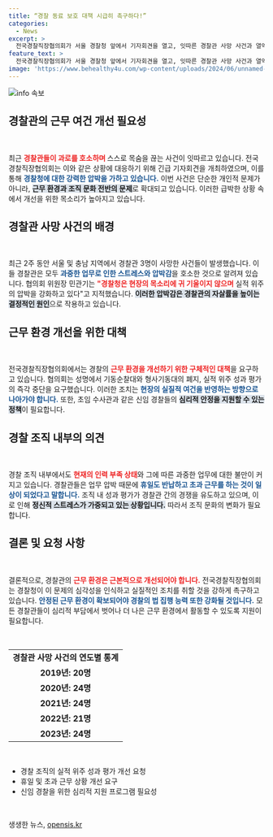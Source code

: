 ```yaml
---
title: “경찰 동료 보호 대책 시급히 촉구하다!”
categories:
  - News
excerpt: >
  전국경찰직장협의회가 서울 경찰청 앞에서 기자회견을 열고, 잇따른 경찰관 사망 사건과 열악한 근무환경 개선을 강력히 촉구했다. 압박감과 인력 부족으로 인해 젊은 경찰들의 고통이 심화되고 있는 상황에서, 이들의 목소리가 더욱 절실해지고 있다.
feature_text: >
  전국경찰직장협의회가 서울 경찰청 앞에서 기자회견을 열고, 잇따른 경찰관 사망 사건과 열악한 근무환경 개선을 강력히 촉구했다. 압박감과 인력 부족으로 인해 젊은 경찰들의 고통이 심화되고 있는 상황에서, 이들의 목소리가 더욱 절실해지고 있다.
image: 'https://www.behealthy4u.com/wp-content/uploads/2024/06/unnamed-file.png'
---
```


<p><img src="https://www.behealthy4u.com/wp-content/uploads/2024/06/unnamed-file.png" alt="info 속보" /></p>

<h2 data-ke-size="size26">경찰관의 근무 여건 개선 필요성</h2>

<p data-ke-size="size16">&nbsp;</p>

<p>최근 <b><span style="color: #ee2323;">경찰관들이 과로를 호소하며 </span></b>스스로 목숨을 끊는 사건이 잇따르고 있습니다. 전국경찰직장협의회는 이와 같은 상황에 대응하기 위해 긴급 기자회견을 개최하였으며, 이를 통해 <b><span style="color: #1a5490;">경찰청에 대한 강력한 압박을 가하고 있습니다.</span></b> 이번 사건은 단순한 개인적 문제가 아니라, <b><span style="background-color: #21538527;">근무 환경과 조직 문화 전반의 문제</span></b>로 확대되고 있습니다. 이러한 급박한 상황 속에서 개선을 위한 목소리가 높아지고 있습니다. </p>

<h2 data-ke-size="size26">경찰관 사망 사건의 배경</h2>

<p data-ke-size="size16">&nbsp;</p>

<p>최근 2주 동안 서울 및 충남 지역에서 경찰관 3명이 사망한 사건들이 발생했습니다. 이들 경찰관은 모두 <b><span style="color: #1a5490;">과중한 업무로 인한 스트레스와 압박감</span></b>을 호소한 것으로 알려져 있습니다. 협의회 위원장 민관기는 <b><span style="color: #ee2323;">"경찰청은 현장의 목소리에 귀 기울이지 않으며</span></b> 실적 위주의 압박을 강화하고 있다"고 지적했습니다. <b><span style="background-color: #21538527;">이러한 압박감은 경찰관의 자살률을 높이는 결정적인 원인</span></b>으로 작용하고 있습니다. </p>

<h2 data-ke-size="size26">근무 환경 개선을 위한 대책</h2>

<p data-ke-size="size16">&nbsp;</p>

<p>전국경찰직장협의회에서는 경찰의 <b><span style="color: #ee2323;">근무 환경을 개선하기 위한 구체적인 대책</span></b>을 요구하고 있습니다. 협의회는 성명에서 기동순찰대와 형사기동대의 폐지, 실적 위주 성과 평가의 즉각 중단을 요구했습니다. 이러한 조치는 <b><span style="color: #1a5490;">현장의 실질적 여건을 반영하는 방향으로 나아가야 합니다.</span></b> 또한, 초임 수사관과 같은 신임 경찰들의 <b><span style="background-color: #21538527;">심리적 안정을 지원할 수 있는 정책</span></b>이 필요합니다. </p>

<h2 data-ke-size="size26">경찰 조직 내부의 의견</h2>

<p data-ke-size="size16">&nbsp;</p>

<p>경찰 조직 내부에서도 <b><span style="color: #ee2323;">현재의 인력 부족 상태</span></b>와 그에 따른 과중한 업무에 대한 불만이 커지고 있습니다. 경찰관들은 업무 압박 때문에 <b><span style="color: #1a5490;">휴일도 반납하고 초과 근무를 하는 것이 일상이 되었다고 말합니다.</span></b> 조직 내 성과 평가가 경찰관 간의 경쟁을 유도하고 있으며, 이로 인해 <b><span style="background-color: #21538527;">정신적 스트레스가 가중되고 있는 상황입니다.</span></b> 따라서 조직 문화의 변화가 필요합니다.</p>

<h2 data-ke-size="size26">결론 및 요청 사항</h2>

<p data-ke-size="size16">&nbsp;</p>

<p>결론적으로, 경찰관의 <b><span style="color: #ee2323;">근무 환경은 근본적으로 개선되어야 합니다.</span></b> 전국경찰직장협의회는 경찰청이 이 문제의 심각성을 인식하고 실질적인 조치를 취할 것을 강하게 촉구하고 있습니다. <b><span style="color: #1a5490;">안정된 근무 환경이 확보되어야 경찰의 법 집행 능력 또한 강화될 것입니다.</span></b> 모든 경찰관들이 심리적 부담에서 벗어나 더 나은 근무 환경에서 활동할 수 있도록 지원이 필요합니다. </p>

<p data-ke-size="size16">&nbsp;</p>

<table style="width: 100%; border-collapse: collapse;">
<tr>
<td style="text-align: center; height: 17px;"><b>경찰관 사망 사건의 연도별 통계</b></td>
</tr>
<tr>
<td style="text-align: center; height: 17px;"><b>2019년: 20명</b></td>
</tr>
<tr>
<td style="text-align: center; height: 17px;"><b>2020년: 24명</b></td>
</tr>
<tr>
<td style="text-align: center; height: 17px;"><b>2021년: 24명</b></td>
</tr>
<tr>
<td style="text-align: center; height: 17px;"><b>2022년: 21명</b></td>
</tr>
<tr>
<td style="text-align: center; height: 17px;"><b>2023년: 24명</b></td>
</tr>
</table>

<p data-ke-size="size16">&nbsp;</p>

<ul>
<li>경찰 조직의 실적 위주 성과 평가 개선 요청</li>
<li>휴일 및 초과 근무 상황 개선 요구</li>
<li>신임 경찰을 위한 심리적 지원 프로그램 필요성</li>
</ul>

<p data-ke-size="size16">&nbsp;</p>
생생한 뉴스, <a href="https://opensis.kr" rel="dofollow">opensis.kr</a>


